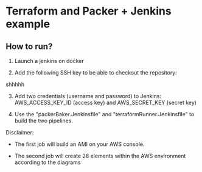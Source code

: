 # Terraform and Packer + Jenkins example

## How to run?

1. Launch a jenkins on docker

2. Add the following SSH key to be able to checkout the repository:

shhhhh

3. Add two credentials (username and password) to Jenkins: AWS_ACCESS_KEY_ID (access key) and AWS_SECRET_KEY (secret key)

4. Use the "packerBaker.Jenkinsfile" and "terraformRunner.Jenkinsfile" to build the two pipelines.

Disclaimer:

- The first job will build an AMI on your AWS console.

- The second job will create 28 elements within the AWS environment according to the diagrams
